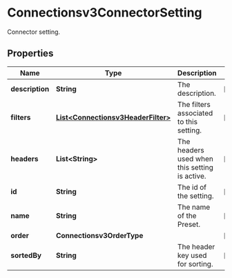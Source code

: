 

# Connectionsv3ConnectorSetting

Connector setting.

## Properties

| Name | Type | Description | Notes |
|------------ | ------------- | ------------- | -------------|
|**description** | **String** | The description. |  [optional] |
|**filters** | [**List&lt;Connectionsv3HeaderFilter&gt;**](Connectionsv3HeaderFilter.md) | The filters associated to this setting. |  [optional] |
|**headers** | **List&lt;String&gt;** | The headers used when this setting is active. |  [optional] |
|**id** | **String** | The id of the setting. |  [optional] |
|**name** | **String** | The name of the Preset. |  [optional] |
|**order** | **Connectionsv3OrderType** |  |  [optional] |
|**sortedBy** | **String** | The header key used for sorting. |  [optional] |



